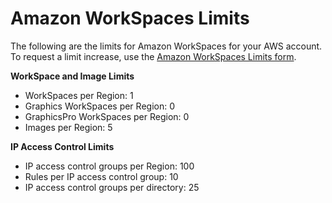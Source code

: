 # Amazon WorkSpaces Limits<a name="workspaces-limits"></a>

The following are the limits for Amazon WorkSpaces for your AWS account\. To request a limit increase, use the [Amazon WorkSpaces Limits form](https://console.aws.amazon.com/support/home#/case/create?issueType=service-limit-increase&limitType=workspaces)\.

**WorkSpace and Image Limits**
+ WorkSpaces per Region: 1
+ Graphics WorkSpaces per Region: 0
+ GraphicsPro WorkSpaces per Region: 0
+ Images per Region: 5

**IP Access Control Limits**
+ IP access control groups per Region: 100
+ Rules per IP access control group: 10
+ IP access control groups per directory: 25